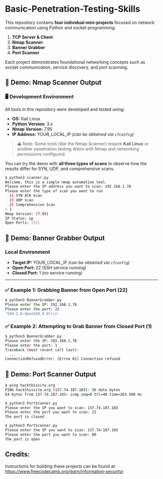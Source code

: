 # Basic-Penetration-Testing-Skills

This repository contains **four individual mini-projects** focused on network communication using Python and socket programming:

1. **TCP Server & Client**
2. **Nmap Scanner**
3. **Banner Grabber**
4. **Port Scanner**

Each project demonstrates foundational networking concepts such as socket communication, service discovery, and port scanning.

## 🧪 Demo: Nmap Scanner Output

### 🖥️ Development Environment

All tools in this repository were developed and tested using:

- **OS:** Kali Linux 
- **Python Version:** 3.x
- **Nmap Version:** 7.95
- **IP Address:** YOUR_LOCAL_IP *(can be obtained via `ifconfig`)*

> ⚠️ Note: Some tools (like the Nmap Scanner) require **Kali Linux** or another penetration testing distro with Nmap and networking permissions configured.

You can try the demo with **all three types of scans** to observe how the results differ for SYN, UDP, and comprehensive scans.

```bash
$ python3 scanner.py
Welcome, this is a simple nmap automation tool.
Please enter the IP address you want to scan: 192.168.1.78
Please enter the type of scan you want to run
  1) SYN ACK Scan
  2) UDP Scan
  3) Comprehensive Scan
> 1
Nmap Version: (7.95)
IP Status: up
Open Ports: [53]
```

## 🧪 Demo: Banner Grabber Output

### Local Environment

- **Target IP:** YOUR_LOCAL_IP *(can be obtained via `ifconfig`)*
- **Open Port:** 22 (SSH service running)
- **Closed Port:** 1 (no service running)

---

### ✅ Example 1: Grabbing Banner from Open Port (22)

```bash
$ python3 BannerGrabber.py
Please enter the IP: 192.168.1.78
Please enter the port: 22
'SSH-2.0-OpenSSH_9.9\r\n'
```

### ✅ Example 2: Attempting to Grab Banner from Closed Port (1)

```bash
$ python3 BannerGrabber.py
Please enter the IP: 192.168.1.78
Please enter the port: 1
Traceback (most recent call last):
  ...
ConnectionRefusedError: [Errno 61] Connection refused
```


## 🧪 Demo: Port Scanner Output

```bash
$ ping hackthissite.org
PING hackthissite.org (137.74.187.103): 56 data bytes
64 bytes from 137.74.187.103: icmp_seq=0 ttl=48 time=263.500 ms

$ python3 PortScanner.py
Please enter the IP you want to scan: 137.74.187.103
Please enter the port you want to scan: 21
The port is closed

$ python3 PortScanner.py
Please enter the IP you want to scan: 137.74.187.103
Please enter the port you want to scan: 80
The port is open
```

## Credits:

Instructions for building these projects can be found at: 
https://www.freecodecamp.org/learn/information-security/